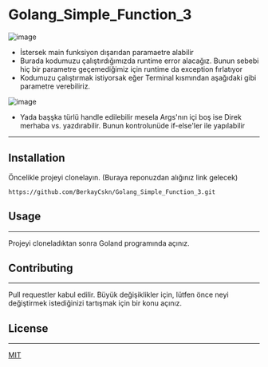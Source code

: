 # Golang_Simple_Function_3
![image](https://user-images.githubusercontent.com/101183663/159093226-6800fcce-14ce-4194-90c2-d4ae027caf31.png)



* İstersek main funksiyon dışarıdan paramaetre alabilir
* Burada kodumuzu çalıştırdığımızda runtime error alacağız.  Bunun sebebi hiç bir parametre geçemediğimiz için runtime da exception fırlatıyor
* Kodumuzu çalıştırmak istiyorsak eğer Terminal kısmından aşağıdaki gibi parametre verebiliriz.

 ![image](https://user-images.githubusercontent.com/101183663/159093457-e4908cf2-fa0b-4783-966a-653081b734ef.png)

 * Yada başşka türlü handle edilebilir mesela Args'nın içi boş ise Direk merhaba vs. yazdırabilir. Bunun kontrolunüde if-else'ler ile yapılabilir
 

-----------------------------------------------------------------------------------------------------------------------------------
## Installation
Öncelikle projeyi clonelayın. (Buraya reponuzdan alığınız link gelecek)

`https://github.com/BerkayCskn/Golang_Simple_Function_3.git`

## Usage
-----------------------------------------------------------------------------------------------------------------------------------
Projeyi cloneladıktan sonra Goland programında açınız.

## Contributing
-----------------------------------------------------------------------------------------------------------------------------------
Pull requestler kabul edilir. Büyük değişiklikler için, lütfen önce neyi değiştirmek istediğinizi tartışmak için bir konu açınız.

## License
-----------------------------------------------------------------------------------------------------------------------------------

[MIT](https://choosealicense.com/licenses/mit/)
